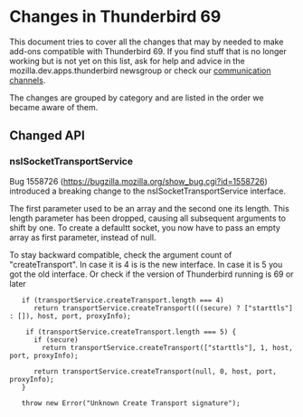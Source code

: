 # Changes in Thunderbird 69

This document tries to cover all the changes that may by needed to make add-ons compatible with Thunderbird 69. If you find stuff that is no longer working but is not yet on this list, ask for help and advice in the mozilla.dev.apps.thunderbird newsgroup or check our [communication channels](https://wiki.mozilla.org/Thunderbird/CommunicationChannels#If_you.27re_a_developer).

The changes are grouped by category and are listed in the order we became aware of them.

## Changed API

### nsISocketTransportService

Bug 1558726 (https://bugzilla.mozilla.org/show_bug.cgi?id=1558726) introduced a breaking change to the nsISocketTransportService interface.
  
The first parameter used to be an array and the second one its length. This length parameter has been dropped, causing all subsequent arguments to shift by one. To create a defaultt socket, you now have to pass an empty array as first parameter, instead of null.

To stay backward compatible, check the argument count of "createTransport". In case it is 4 is is the new interface. In case it is 5 you got the old interface. Or check if the version of Thunderbird running is 69 or later

```
   if (transportService.createTransport.length === 4)
      return transportService.createTransport(((secure) ? ["starttls"] : []), host, port, proxyInfo);

    if (transportService.createTransport.length === 5) {
      if (secure)
        return transportService.createTransport(["starttls"], 1, host, port, proxyInfo);

      return transportService.createTransport(null, 0, host, port, proxyInfo);
   }

   throw new Error("Unknown Create Transport signature");
      
```
